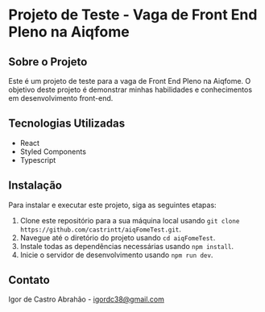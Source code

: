 # Projeto de Teste - Vaga de Front End Pleno na Aiqfome

## Sobre o Projeto

Este é um projeto de teste para a vaga de Front End Pleno na Aiqfome. O objetivo deste projeto é demonstrar minhas habilidades e conhecimentos em desenvolvimento front-end.

## Tecnologias Utilizadas

- React
- Styled Components
- Typescript

## Instalação

Para instalar e executar este projeto, siga as seguintes etapas:

1. Clone este repositório para a sua máquina local usando `git clone https://github.com/castrintt/aiqFomeTest.git`.
2. Navegue até o diretório do projeto usando `cd aiqFomeTest`.
3. Instale todas as dependências necessárias usando `npm install`.
4. Inicie o servidor de desenvolvimento usando `npm run dev`.

## Contato

Igor de Castro Abrahão - igordc38@gmail.com
